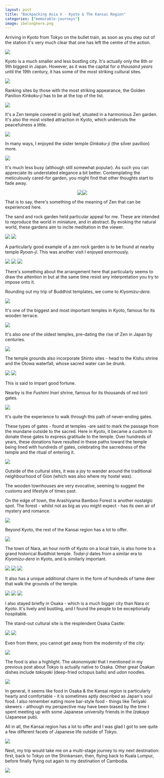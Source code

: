 ```yaml
---
layout: post
title: "Backpacking Asia V - Kyoto & The Kansai Region"
categories: ["memorable-journeys"]
image: ibelonghere.png
---
```


Arriving in Kyoto from Tokyo on the bullet train, as soon as you step out of the station it's very much clear that one has left the centre of the action.

![](/img/japan/kansai/1-quiet.webp)

Kyoto is a much smaller and less bustling city. It's actually only the 8th or 9th biggest in Japan. However, as it was the capital for *a thousand years* until the 19th century, it has some of the most striking cultural sites.

![](/img/japan/kansai/2-cultural-sites.webp)

Ranking sites by those with the most striking appearance, the Golden Panilion *Kinkaku-ji* has to be at the top of the list.

![](/img/japan/kansai/3-kinkakuji-iconic.webp)

It's a Zen temple covered in gold leaf, situated in a harmonious Zen garden. It's also the most visited attraction in Kyoto, which undercuts the peacefulness a little.

![](/img/japan/kansai/4-kinkakuji-busy.webp)

In many ways, I enjoyed the sister temple *Ginkaku-ji* (the silver pavilion) more.

![](/img/japan/kansai/6-ginkakuji-pavilion.webp)

It's much less busy (although still somewhat popular). As such you can appreciate its understated elegance a bit better. Contemplating the meticulously cared-for garden, you might find that other thoughts start to fade away.

<div style="display: flex; justify-content: center; width: 96%; margin-left: auto; margin-right: auto">
<img class="inlineimg" src="/img/japan/kansai/7-ginkakuji-garden.webp" style="max-width: 49%"/>
<img class="inlineimg" src="/img/japan/kansai/8-ginkakuji-zen-1.webp" style="max-width: 49%"/>
</div>

That is to say, there's something of the meaning of Zen that can be experienced here.

The sand and rock garden held particular appeal for me. These are intended to reproduce the world in miniature, and in abstract. By evoking the natural world, these gardens aim to incite meditation in the viewer.

![](/img/japan/kansai/9-ginkakuji-sand-1.webp)
![](/img/japan/kansai/9-ginkakuji-sand-2.webp)

A particularly good example of a zen rock garden is to be found at nearby temple *Ryoan-ji*. This was another visit I enjoyed enormously. 

![](/img/japan/kansai/10-ryoanji-lake.webp)
![](/img/japan/kansai/10-ryoanji-sakura.webp)
![](/img/japan/kansai/10-ryoanji-rock-garden.webp)

There's something about the arrangement here that particularly seems to draw the attention in but at the same time resist any interpretation you try to impose onto it.

Rounding out my trip of Buddhist templates, we come to *Kiyomizu-dera*. 

![](/img/japan/kansai/11-kiyomizudera-entrance.webp)

It's one of the biggest and most important temples in Kyoto, famous for its wooden terrace.

![](/img/japan/kansai/12-kiyomizudera-terrace.webp)

It's also one of the oldest temples, pre-dating the rise of Zen in Japan by centuries.

![](/img/japan/kansai/13-kiyomizudera-old.webp)

The temple grounds also incorporate Shinto sites - head to the Kishu shrine and the Otowa waterfall, whose sacred water can be drunk.

![](/img/japan/kansai/14-kiyomizudera-waterfall.webp)
![](/img/japan/kansai/14-kiyomizudera-waterfall-2.webp)

This is said to impart good fortune.

Nearby is the *Fushimi Inari* shrine, famous for its thousands of red *torii* gates.

![](/img/japan/kansai/15-torii-gates-entrance.webp)

It's quite the experience to walk through this path of never-ending gates.

These types of gates - found at temples -are said to mark the passage from the mundane outside to the sacred. Here in Kyoto, it became a custom to donate these gates to express gratitude to the temple. Over hundreds of years, these donations have resulted in these paths toward the temple being lined with hundreds of gates, celebrating the sacredness of the temple and the ritual of entering it.

![](/img/japan/kansai/16-torii-gates-long.webp)

Outside of the cultural sites, it was a joy to wander around the traditional neighbourhood of Gion (which was also where my hostel was).

The wooden townhouses are very evocative, seeming to suggest the customs and lifestyle of times past.

On the edge of town, the Arashiyama Bamboo Forest is another nostalgic spot. The forest - whilst not as big as you might expect - has its own air of mystery and romance.

![](/img/japan/kansai/17-bamboo-forest.webp)

Beyond Kyoto, the rest of the Kansai region has a lot to offer. 

![](/img/japan/kansai/18-nara-town.webp)

The town of Nara, an hour north of Kyoto on a local train, is also home to a grand historical Buddhist temple. *Todai-ji* dates from a similar era to *Kiyomizu-dera* in Kyoto, and is similarly important.

![](/img/japan/kansai/19-nara-temple-1.webp)
![](/img/japan/kansai/19-nara-temple-2.webp)
![](/img/japan/kansai/19-nara-temple-3.webp)

It also has a unique additional charm in the form of hundreds of tame deer that walk the grounds of the temple.

![](/img/japan/kansai/20-nara-deer-1.webp)
![](/img/japan/kansai/20-nara-deer-2.webp)
![](/img/japan/kansai/20-nara-deer-3.webp)

I also stayed briefly in Osaka - which is a much bigger city than Nara or Kyoto. It's lively and bustling, and I found the people to be exceptionally hospitable. 

The stand-out cultural site is the resplendent Osaka Castle:

![](/img/japan/kansai/21-osaka-castle-1.webp)
![](/img/japan/kansai/21-osaka-castle-2.webp)

Even from there, you cannot get away from the modernity of the city:

![](/img/japan/kansai/22-osaka-pano-1.webp)

The food is also a highlight. The *okonomiyaki* that I mentioned in my previous post about Tokyo is actually native to Osaka. Other great Osakan dishes include *takoyaki* (deep-fried octopus balls) and *udon* noodles.

![](/img/japan/kansai/22.5-takoyaki.webp)

In general, it seems like food in Osaka & the Kansai region is particularly hearty and comfortable - it is sometimes aptly described as Japan's soul food. I also remember eating more bar-style food - things like Teriyaki skewers - although my perspective may have been biased by the time I spent meeting up with some Japanese university friends in the *Izakaya* (Japanese pub).

All in all, the Kansai region has a lot to offer and I was glad I got to see quite a few different facets of Japanese life outside of Tokyo.

![](/img/japan/kansai/22-osaka-pano-2.webp)

Next, my trip would take me on a multi-stage journey to my next destination: first, back to Tokyo on the Shinkansen, then, flying back to Kuala Lumpur, before finally flying out again to my destination of Cambodia.


![](/img/japan/kansai/23-plane-return.webp)

